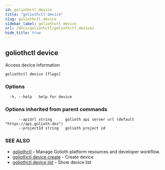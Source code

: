 ```yaml
---
id: goliothctl_device
title: "goliothctl device"
slug: goliothctl_device
sidebar_label: goliothctl device
url: /docs/goliothctl/goliothctl_device/
hide_title: true
---
```

## goliothctl device

Access device information

```
goliothctl device [flags]
```

### Options

```
  -h, --help   help for device
```

### Options inherited from parent commands

```
      --apiUrl string      golioth api server url (default "https://api.golioth.dev")
      --projectId string   golioth project id
```

### SEE ALSO

* [goliothctl](/docs/goliothctl/goliothctl/)	 - Manage Golioth platform resources and developer workflow.
* [goliothctl device create](/docs/goliothctl/goliothctl_device_create/)	 - Create device
* [goliothctl device list](/docs/goliothctl/goliothctl_device_list/)	 - Show device list

